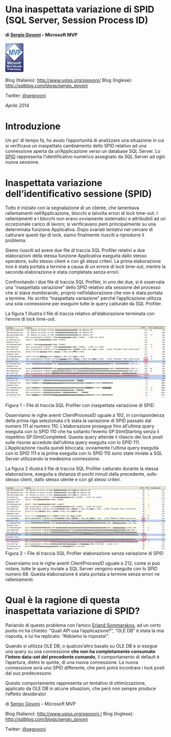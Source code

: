 # Una inaspettata variazione di SPID (SQL Server, Session Process ID)

#### di [Sergio Govoni](http://mvp.microsoft.com/en-us/mvp/Sergio%20Govoni-4029181) – Microsoft MVP
![](./img/Inaspettata-variazione-di-SPID/image1.png)

Blog (Italiano): <http://www.ugiss.org/sgovoni/> Blog (Inglese):
<http://sqlblog.com/blogs/sergio_govoni>

Twitter: [@segovoni](https://twitter.com/segovoni)

*Aprile 2014*


Introduzione
============

Un po’ di tempo fa, ho avuto l’opportunità di analizzare una situazione
in cui si verificava un inaspettato cambiamento dello SPID relativo ad
una connessione aperta da un’Applicazione verso un database SQL Server.
Lo [SPID](http://technet.microsoft.com/en-us/library/ms189535.aspx)
rappresenta l’identificativo numerico assegnato da SQL Server ad ogni
nuova sessione.

Inaspettata variazione dell’identificativo sessione (SPID)
==========================================================

Tutto è iniziato con la segnalazione di un cliente, che lamentava
rallentamenti nell’Applicazione, blocchi e talvolta errori di lock
time-out. I rallentamenti e i blocchi non erano ovviamente sistematici e
attribuibili ad un eccezionale carico di lavoro; si verificavano però
principalmente su una determinata funzione Applicativa. Dopo svariati
tentativi nel cercare di catturare questi tipi di lock, siamo finalmente
riusciti a riprodurre il problema.

Siamo riusciti ad avere due file di traccia SQL Profiler relativi a due
elaborazioni della stessa funzione Applicativa eseguita dallo stesso
operatore, sullo stesso client e con gli stessi criteri. La prima
elaborazione non è stata portata a termine a causa di un errore di lock
time-out, mentre la seconda elaborazione è stata completata senza
errori.

Confrontando i due file di traccia SQL Profiler, in uno dei due, si è
osservata una “inaspettata variazione” dello SPID relativo alla sessione
del processo che si stava monitorando, proprio nell’elaborazione che non
è stata portata a termine. Ho scritto “inaspettata variazione” perché
l’applicazione utilizza una sola connessione per eseguire tutte le query
catturate da SQL Profiler.

La figura 1 illustra il file di traccia relativo all’elaborazione
terminata con l’errore di lock time-out.

![](./img/Inaspettata-variazione-di-SPID/image2.png)

Figura 1 – File di traccia SQL Profiler con inaspettata variazione
    di SPID

Osserviamo le righe aventi ClientProcessID uguale a 192, in
corrispondenza della prima riga selezionata c’è stata la variazione di
SPID passato dal numero 111 al numero 110. L’elaborazione prosegue fino
all’ultima query eseguita con lo SPID 110 che ha soltanto l’evento
SP:StmtStarting senza il rispettivo SP:StmtCompleted. Questa query
attende il rilascio dei lock posti sulle risorse accedute dall’ultima
query eseguita con lo SPID 111. L’Applicazione risulta quindi bloccata;
ovviamente l’ultima query eseguita con lo SPID 111 e la prima eseguita
con lo SPID 110 sono state inviate a SQL Server utilizzando la medesima
connessione.

La figura 2 illustra il file di traccia SQL Profiler catturato durante
la stessa elaborazione, eseguita a distanza di pochi minuti dalla
precedente, sullo stesso client, dallo stesso utente e con gli stessi
criteri.

![](./img/Inaspettata-variazione-di-SPID/image3.png)
Figura 2 – File di traccia SQL Profiler elaborazione senza
    variazione di SPID

Osserviamo ora le righe aventi ClientProcessID uguale a 212; come si può
notare, tutte le query inviate a SQL Server vengono eseguite con lo SPID
numero 68. Questa elaborazione è stata portata a termine senza errori ne
rallentamenti.

Qual è la ragione di questa inaspettata variazione di SPID?
===========================================================

Parlando di questo problema con l’amico [Erland
Sommarskog](http://www.sommarskog.se/), ad un certo punto mi ha chiesto:
“Quali API usa l’applicazione?”, “OLE DB” è stata la mia risposta, e lui
ha replicato: “Abbiamo la risposta!”.

Quando si utilizza OLE DB, o qualcos’altro basato su OLE DB e si esegue
una query su una connessione **che non ha completamente consumato
l’intero data-set del precedente comando**, il comportamento di default
è l’apertura, dietro le quinte, di una nuova connessione. La nuova
connessione avrà uno SPID differente, che però potrà incontrare i lock
posti dal suo predecessore.

Questo comportamento rappresenta un tentativo di ottimizzazione,
applicato da OLE DB in alcune situazioni, che però non sempre produce
l’effetto desiderato!

di [Sergio
Govoni](http://mvp.microsoft.com/en-us/mvp/Sergio%20Govoni-4029181) –
Microsoft MVP

Blog (Italiano): [http://www.ugiss.org/sgovoni
/](http://www.ugiss.org/sgovoni%20/) Blog (Inglese): <http://sqlblog.com/blogs/sergio_govoni>

Twitter: [@segovoni](https://twitter.com/segovoni)
